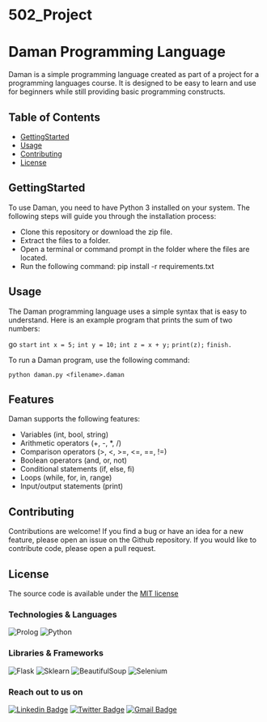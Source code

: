 # 502_Project

# Daman Programming Language

Daman is a simple programming language created as part of a project for a programming languages course. It is designed to be easy to learn and use for beginners while still providing basic programming constructs.


## Table of Contents

- [GettingStarted](#gettingstarted)
- [Usage](#usage)
- [Contributing](#contributing)
- [License](#license)


## GettingStarted

To use Daman, you need to have Python 3 installed on your system. The following steps will guide you through the installation process:

- Clone this repository or download the zip file.
- Extract the files to a folder.
- Open a terminal or command prompt in the folder where the files are located.
- Run the following command: pip install -r requirements.txt


## Usage

The Daman programming language uses a simple syntax that is easy to understand. Here is an example program that prints the sum of two numbers:

go
`start`
`int x = 5;`
`int y = 10;`
`int z = x + y;`
`print(z);`
`finish.`


To run a Daman program, use the following command:

`python daman.py <filename>.daman`


## Features

Daman supports the following features:

- Variables (int, bool, string)
- Arithmetic operators (+, -, *, /)
- Comparison operators (>, <, >=, <=, ==, !=)
- Boolean operators (and, or, not)
- Conditional statements (if, else, fi)
- Loops (while, for, in, range)
- Input/output statements (print)


## Contributing

Contributions are welcome! If you find a bug or have an idea for a new feature, please open an issue on the Github repository. If you would like to contribute code, please open a pull request.


## License

The source code is available under the [MIT license](https://github.com/bitcookies/winrar-keygen/blob/master/LICENSE)


### Technologies & Languages

![Prolog](https://img.shields.io/badge/-Prolog-black?style=flat-round&logo=Prolog)
![Python](https://img.shields.io/badge/-Python-black?style=flat-round&logo=Python)

### Libraries & Frameworks

![Flask](https://img.shields.io/badge/-Flask-blue?style=flat-round&logo=flask)
![Sklearn](https://img.shields.io/badge/-sklearn-E45826?style=flat-round&logo=Sklearn)
![BeautifulSoup](https://img.shields.io/badge/-BeautifulSoup-C65D7B?style=flat-round&logo=BeautifulSoup)
![Selenium](https://img.shields.io/badge/-Selenium-black?style=flat-round&logo=selenium)


### Reach out to us on

[![Linkedin Badge](https://img.shields.io/badge/-LinkedIn-blue?style=flat-round&logo=Linkedin&logoColor=white&link=https://www.linkedin.com/in/alok-rajpurohit-1941461a3/)](https://www.linkedin.com/in/alok-rajpurohit-1941461a3/)
[![Twitter Badge](https://img.shields.io/badge/-Twitter-blue?style=flat-round&logo=Twitter&logoColor=white&link=https://twitter.com/AlokPur32580593)](https://twitter.com/AlokPur32580593)
[![Gmail Badge](https://img.shields.io/badge/-Gmail-c14438?style=flat-round&logo=Gmail&logoColor=white&link=mailto:saloniguptasg12@gmail.com)](mailto:alokpurohit18@gmail.com)
